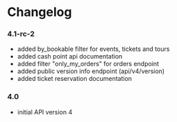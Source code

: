 # Changelog

### 4.1-rc-2

- added by_bookable filter for events, tickets and tours
- added cash point api documentation
- added filter "only_my_orders" for orders endpoint
- added public version info endpoint (api/v4/version)
- added ticket reservation documentation

### 4.0

- initial API version 4